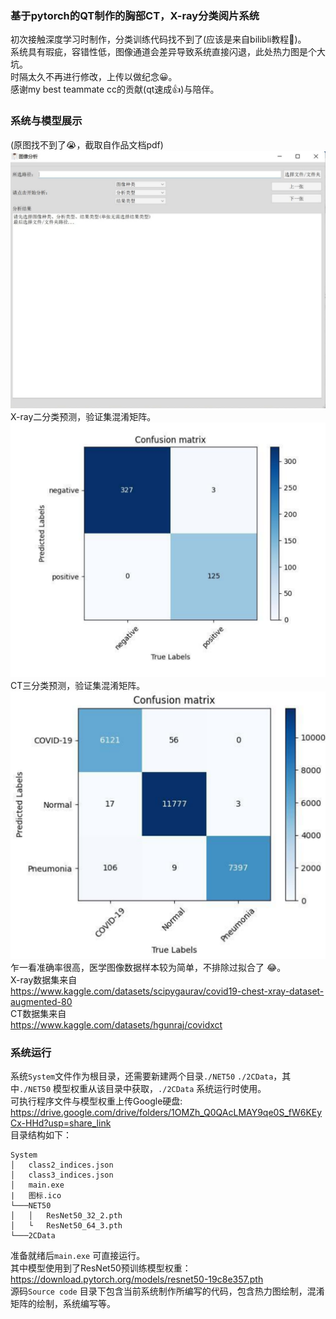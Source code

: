 ### 基于pytorch的QT制作的胸部CT，X-ray分类阅片系统
初次接触深度学习时制作，分类训练代码找不到了(应该是来自bilibli教程:thinking:)。  
系统具有瑕疵，容错性低，图像通道会差异导致系统直接闪退，此处热力图是个大坑。  
时隔太久不再进行修改，上传以做纪念:grinning:。  
感谢my best teammate cc的贡献(qt速成:thumbsup:)与陪伴。
### 系统与模型展示
(原图找不到了:sob:，截取自作品文档pdf)  
![image](./display/1.png)
X-ray二分类预测，验证集混淆矩阵。  
![image](./display/2.png)
CT三分类预测，验证集混淆矩阵。
![image](./display/3.png)
乍一看准确率很高，医学图像数据样本较为简单，不排除过拟合了	:joy:。  
X-ray数据集来自  
https://www.kaggle.com/datasets/scipygaurav/covid19-chest-xray-dataset-augmented-80  
CT数据集来自  
https://www.kaggle.com/datasets/hgunraj/covidxct  
### 系统运行
系统`System`文件作为根目录，还需要新建两个目录`./NET50` `./2CData`，其中`./NET50` 模型权重从该目录中获取，`./2CData` 系统运行时使用。  
可执行程序文件与模型权重上传Google硬盘:  
https://drive.google.com/drive/folders/1OMZh_Q0QAcLMAY9qe0S_fW6KEyCx-HHd?usp=share_link  
目录结构如下：
```
System
│   class2_indices.json
│   class3_indices.json 
│   main.exe
|   图标.ico
└───NET50
│   │   ResNet50_32_2.pth
│   └   ResNet50_64_3.pth 
└───2CData
```
准备就绪后`main.exe` 可直接运行。  
其中模型使用到了ResNet50预训练模型权重：  
https://download.pytorch.org/models/resnet50-19c8e357.pth  
源码`Source code` 目录下包含当前系统制作所编写的代码，包含热力图绘制，混淆矩阵的绘制，系统编写等。
